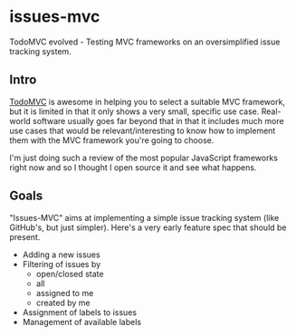 issues-mvc
==========

TodoMVC evolved - Testing MVC frameworks on an oversimplified issue tracking system.

## Intro

[TodoMVC](http://todomvc.com/) is awesome in helping you to select a suitable MVC framework, but it is limited in that it only shows a very small, specific use case. Real-world software usually goes far beyond that in that it includes much more use cases that would be relevant/interesting to know how to implement them with the MVC framework you're going to choose.

I'm just doing such a review of the most popular JavaScript frameworks right now and so I thought I open source it and see what happens.

## Goals

"Issues-MVC" aims at implementing a simple issue tracking system (like GitHub's, but just simpler). Here's a very early feature spec that should be present.

- Adding a new issues
- Filtering of issues by
  - open/closed state
  - all
  - assigned to me
  - created by me
- Assignment of labels to issues
- Management of available labels


